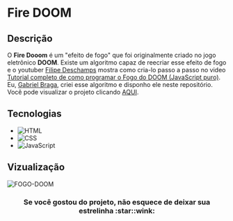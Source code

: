 # Fire DOOM

## Descrição
O **Fire Dooom** é um "efeito de fogo" que foi originalmente criado no jogo eletrônico **DOOM**.
Existe um algoritmo capaz de reecriar esse efeito de fogo e o youtuber [Filipe Deschamps](https://github.com/filipedeschamps) mostra como cria-lo passo a passo no video
[Tutorial completo de como programar o Fogo do DOOM (JavaScript puro)](https://www.youtube.com/watch?v=fxm8cadCqbs).
Eu, [Gabriel Braga](https://github.com/F-Gabriel-Braga), criei esse algoritmo e disponho ele neste repositório.
Você pode visualizar o projeto clicando [AQUI](https://f-gabriel-braga.github.io/fogo-DOOM/).

## Tecnologias
* ![HTML](https://img.shields.io/badge/HTML%205-orange?style=for-the-badge&logo=html5&logoColor=white)
* ![CSS](https://img.shields.io/badge/CSS%203-blue?style=for-the-badge&logo=css3&logoColor=white)
* ![JavaScript](https://img.shields.io/badge/JavaScript-yellow?style=for-the-badge&logo=javascript&logoColor=white)

## Vizualização
![FOGO-DOOM](https://user-images.githubusercontent.com/66652642/112734034-1641c080-8f22-11eb-8012-5e0084f70a83.jpg)

<h3 align=center>Se você gostou do projeto, não esquece de deixar sua estrelinha :star::wink:</h3>
